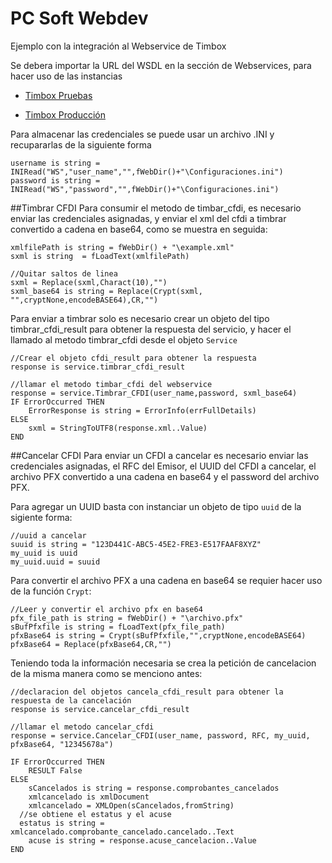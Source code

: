 # PC Soft Webdev
Ejemplo con la integración al Webservice de Timbox

Se debera importar la URL del WSDL en la sección de Webservices, para hacer uso de las instancias

- [Timbox Pruebas](https://staging.ws.timbox.com.mx/timbrado/wsdl)

- [Timbox Producción](https://sistema.timbox.com.mx/timbrado/wsdl)


Para almacenar las credenciales se puede usar un archivo .INI y recupararlas de la siguiente forma

```
username is string = INIRead("WS","user_name","",fWebDir()+"\Configuraciones.ini")
password is string = INIRead("WS","password","",fWebDir()+"\Configuraciones.ini")
```

##Timbrar CFDI
Para consumir el metodo de timbar_cfdi, es necesario enviar las credenciales asignadas, y enviar el xml del cfdi a timbrar convertido a cadena en base64, como se muestra en seguida:
```
xmlfilePath is string = fWebDir() + "\example.xml"
sxml is string  = fLoadText(xmlfilePath)

//Quitar saltos de linea
sxml = Replace(sxml,Charact(10),"")
sxml_base64 is string = Replace(Crypt(sxml, "",cryptNone,encodeBASE64),CR,"")
```

Para enviar a timbrar solo es necesario crear un objeto del tipo timbrar_cfdi_result para obtener la respuesta del servicio, y hacer el llamado al metodo timbrar_cfdi desde el objeto `Service`

```
//Crear el objeto cfdi_result para obtener la respuesta
response is service.timbrar_cfdi_result

//llamar el metodo timbar_cfdi del webservice
response = service.Timbrar_CFDI(user_name,password, sxml_base64)
IF ErrorOccurred THEN
	ErrorResponse is string = ErrorInfo(errFullDetails)
ELSE
	sxml = StringToUTF8(response.xml..Value)
END
```


##Cancelar CFDI
Para enviar un CFDI a cancelar es necesario enviar las credenciales asignadas, el RFC del Emisor, el UUID del CFDI a cancelar, el archivo PFX convertido a una cadena en base64 y el password del archivo PFX.

Para agregar un UUID basta con instanciar un objeto de tipo `uuid` de la sigiente forma:
```
//uuid a cancelar
suuid is string = "123D441C-ABC5-45E2-FRE3-E517FAAF8XYZ"
my_uuid is uuid
my_uuid.uuid = suuid
```

Para convertir el archivo PFX a una cadena en base64 se requier hacer uso de la función `Crypt`:
```
//Leer y convertir el archivo pfx en base64
pfx_file_path is string = fWebDir() + "\archivo.pfx"
sBufPfxfile is string = fLoadText(pfx_file_path)
pfxBase64 is string = Crypt(sBufPfxfile,"",cryptNone,encodeBASE64)
pfxBase64 = Replace(pfxBase64,CR,"")
```

Teniendo toda la información necesaria se crea la petición de cancelacion de la misma manera como se menciono antes:

```
//declaracion del objetos cancela_cfdi_result para obtener la respuesta de la cancelación
response is service.cancelar_cfdi_result

//llamar el metodo cancelar_cfdi
response = service.Cancelar_CFDI(user_name, password, RFC, my_uuid, pfxBase64, "12345678a")	

IF ErrorOccurred THEN
	RESULT False
ELSE
	sCancelados is string = response.comprobantes_cancelados
	xmlcancelado is xmlDocument
	xmlcancelado = XMLOpen(sCancelados,fromString)
  //se obtiene el estatus y el acuse
  estatus is string = xmlcancelado.comprobante_cancelado.cancelado..Text
	acuse is string = response.acuse_cancelacion..Value	
END
```
